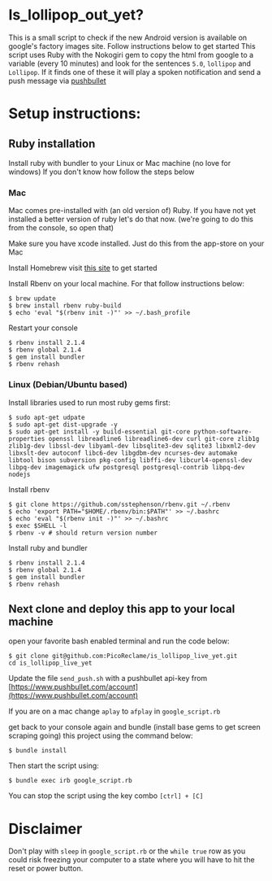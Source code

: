 # Is_lollipop_out_yet?
This is a small script to check if the new Android version is available on google's factory images site. Follow instructions below to get started
This script uses Ruby with the Nokogiri gem to copy the html from google to a variable (every 10 minutes) and look for the sentences `5.0`, `lollipop` and `Lollipop`. If it finds one of these it will play a spoken notification and send a push message via [pushbullet](https://www.pushbullet.com/)

# Setup instructions:

## Ruby installation
Install ruby with bundler to your Linux or Mac machine (no love for windows)
If you don't know how follow the steps below

### Mac
Mac comes pre-installed with (an old version of) Ruby. If you have not yet installed a better version of ruby let's do that now. (we're going to do this from the console, so open that)

Make sure you have xcode installed. Just do this from the app-store on your Mac

Install Homebrew visit [this site](http://brew.sh/) to get started

Install Rbenv on your local machine. For that follow instructions below:  

    $ brew update
    $ brew install rbenv ruby-build
    $ echo 'eval "$(rbenv init -)"' >> ~/.bash_profile

Restart your console

    $ rbenv install 2.1.4
    $ rbenv global 2.1.4
    $ gem install bundler
    $ rbenv rehash

### Linux (Debian/Ubuntu based)
Install libraries used to run most ruby gems first:

    $ sudo apt-get udpate
    $ sudo apt-get dist-upgrade -y
    $ sudo apt-get install -y build-essential git-core python-software-properties openssl libreadline6 libreadline6-dev curl git-core zlib1g zlib1g-dev libssl-dev libyaml-dev libsqlite3-dev sqlite3 libxml2-dev libxslt-dev autoconf libc6-dev libgdbm-dev ncurses-dev automake libtool bison subversion pkg-config libffi-dev libcurl4-openssl-dev libpq-dev imagemagick ufw postgresql postgresql-contrib libpq-dev nodejs

Install rbenv

    $ git clone https://github.com/sstephenson/rbenv.git ~/.rbenv
    $ echo 'export PATH="$HOME/.rbenv/bin:$PATH"' >> ~/.bashrc
    $ echo 'eval "$(rbenv init -)"' >> ~/.bashrc
    $ exec $SHELL -l
    $ rbenv -v # should return version number

Install ruby and bundler

    $ rbenv install 2.1.4
    $ rbenv global 2.1.4
    $ gem install bundler
    $ rbenv rehash

## Next clone and deploy this app to your local machine

open your favorite bash enabled terminal and run the code below:

    $ git clone git@github.com:PicoReclame/is_lollipop_live_yet.git
    cd is_lollipop_live_yet

Update the file `send_push.sh` with a pushbullet api-key from [https://www.pushbullet.com/account](https://www.pushbullet.com/account)

If you are on a mac change `aplay` to `afplay` in `google_script.rb` 

get back to your console again and bundle (install base gems to get screen scraping going) this project using the command below:

    $ bundle install

Then start the script using:

    $ bundle exec irb google_script.rb

You can stop the script using the key combo `[ctrl] + [C]`

# Disclaimer
Don't play with `sleep` in `google_script.rb` or the `while true` row as you could risk freezing your computer to a state where you will have to hit the reset or power button.
